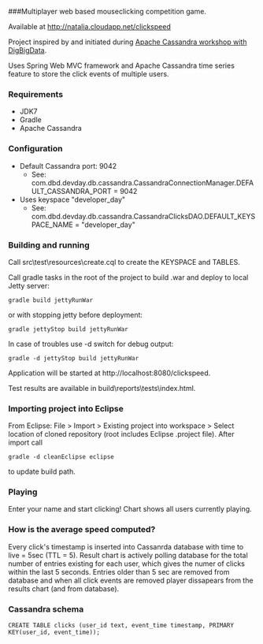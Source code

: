 ###Multiplayer web based mouseclicking competition game. 

Available at http://natalia.cloudapp.net/clickspeed

Project inspired by and initiated during [Apache Cassandra workshop with DigBigData](http://tech.gilt.com/post/81325000353/bigchat-and-other-highlights-from-last-weeks-cassandra).

Uses Spring Web MVC framework and Apache Cassandra time series feature to store the click events of multiple users.

### Requirements 

* JDK7
* Gradle
* Apache Cassandra

### Configuration

* Default Cassandra port: 9042
   - See: com.dbd.devday.db.cassandra.CassandraConnectionManager.DEFAULT_CASSANDRA_PORT = 9042
* Uses  keyspace "developer_day"
   - See: com.dbd.devday.db.cassandra.CassandraClicksDAO.DEFAULT_KEYSPACE_NAME = "developer_day"


### Building and running

Call src\test\resources\create.cql to create the KEYSPACE and TABLES.

Call gradle tasks in the root of the project to build .war and deploy to local Jetty server:
```
gradle build jettyRunWar
```

or with stopping jetty before deployment:

```
gradle jettyStop build jettyRunWar
```

In case of troubles use -d switch for debug output:

```
gradle -d jettyStop build jettyRunWar
```

Application will be started at http://localhost:8080/clickspeed.

Test results are available in build\reports\tests\index.html.

### Importing project into Eclipse

From Eclipse: File > Import > Existing project into workspace > Select location of cloned repository (root includes Eclipse .project file). 
After import call 

```
gradle -d cleanEclipse eclipse
```
to update build path. 

### Playing
Enter your name and start clicking! Chart shows all users currently playing.


### How is the average speed computed?

Every click's timestamp is inserted into Cassanrda database with time to live = 5sec (TTL = 5). Result chart is actively polling database for the total number of entries existing for each user, which gives the numer of clicks within the last 5 seconds. Entries older than 5 sec are removed from database and when all click events are removed player dissapears from the results chart (and from database). 

### Cassandra schema

```
CREATE TABLE clicks (user_id text, event_time timestamp, PRIMARY KEY(user_id, event_time));
```


